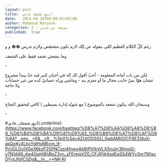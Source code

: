 ```yaml
---
layout: post
title:  اتبع شغفك عادي
date:   2024-04-10T00:00:01+03:00
author: Mahmoud Marzouk
categories: 2 - نصيحة من خبير
published:  true
---
```

رغم كلّ الكلام العظيم اللي بنقوله عن إنّك لازم تكون متخصّص ولازم تدرس �� و
و

وما ينفعش تعتمد فقط على الشغف

\-

لكن من باب أمانة المعلومة - أحبّ أقول لك إنّه في أحيان كتير فيه حدّ بيبدأ
مشروع عشان هوّا بسّ حابب مجال ما أو مغرم بيه - وماشي وراه عميانيّ كده من
غير حسابات ولا حاجة

\-

وسبحان الله بيكون شغفه بالموضوع ( مع شويّة إدارة بسيطين ) كافي لتحقيق
النجاح

\-

\#اتبع_شغفك_عادي{.underline}(https://www.facebook.com/hashtag/%D8%A7%D8%AA%D8%A8%D8%B9_%D8%B4%D8%BA%D9%81%D9%83_%D8%B9%D8%A7%D8%AF%D9%8A?__eep__=6&__cft__%5b0%5d=AZUtODSQU_IIwbAMj02CF8EZI4uX-akQoKv4LbcYglHxMEcm_9-PrUGLGvIVGeX6kzP2SPNCssj4fnwxAk8tPHXnVLX5nuhr3KmqG-v7N1A69_dw4QgHI8hBeZ3vn_zFErejqVZ0_CFJR144gdEeSS4WYv3nr790scDYytJfqfCSDg&__tn__=*NK-R)

